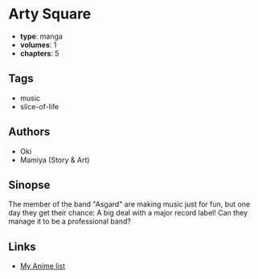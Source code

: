 # Arty Square

-   **type**: manga
-   **volumes**: 1
-   **chapters**: 5

## Tags

-   music
-   slice-of-life

## Authors

-   Oki
-   Mamiya (Story & Art)

## Sinopse

The member of the band "Asgard" are making music just for fun, but one day they get their chance: A big deal with a major record label! Can they manage it to be a professional band?

## Links

-   [My Anime list](https://myanimelist.net/manga/12881/Arty_Square)
